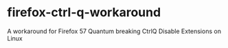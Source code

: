 # firefox-ctrl-q-workaround
A workaround for Firefox 57 Quantum breaking CtrlQ Disable Extensions on Linux
